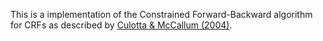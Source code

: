 This is a implementation of the Constrained Forward-Backward algorithm for CRFs as described by [Culotta & McCallum (2004)](https://www.aclweb.org/anthology/N04-4028/).

